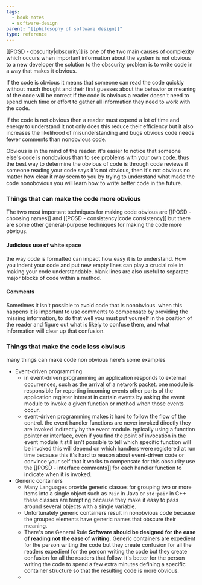 ```yaml
---
tags:
  - book-notes
  - software-design
parent: "[[philosophy of software design]]"
type: reference
---
```

[[POSD - obscurity|obscurity]] is one of the two main causes of complexity which occurs when important information about the system is not obvious to a new developer the solution to the obscurity problem is to write code in a way that makes it obvious.

If the code is obvious it means that someone can read the code quickly without much thought and their first guesses about the behavior or meaning of the code will be correct if the code is obvious a reader doesn't need to spend much time or effort to gather all information they need to work with the code.

If the code is not obvious then a reader must expend a lot of time and energy to understand it not only does this reduce their efficiency but it also increases the likelihood of misunderstanding and bugs obvious code needs fewer comments than nonobvious code.

Obvious is in the mind of the reader: it's easier to notice that someone else's code is nonobvious than to see problems with your own code. thus the best way to determine the obvious of code is through code reviews if someone reading your code says it's not obvious, then it's not obvious no matter how clear it may seem to you by trying to understand what made the code nonobovious you will learn how to write better code in the future.

### Things that can make the code more obvious

The two most important techniques for making code obvious are [[POSD - choosing names]] and [[POSD - consistency|code consistency]] but there are some other general-purpose techniques for making the code more obvious.
#### Judicious use of white space
the way code is formatted can impact how easy it is to understand. How you indent your code and put new empty lines can play a crucial role in making your code understandable. blank lines are also useful to separate major blocks of code within a method.

#### Comments
Sometimes it isn't possible to avoid code that is nonobvious. when this happens it is important to use comments to compensate by providing the missing information, to do that well you must put yourself in the position of the reader and figure out what is likely to confuse them, and what information will clear up that confusion.


### Things that make the code less obvious
many things can make code non obvious here's some examples
- Event-driven programming
	- in event-driven programming an application responds to external occurrences, such as the arrival of a network packet. one module is responsible for reporting incoming events other parts of the application register interest in certain events by asking the event module to invoke a given function or method when those events occur.
	- event-driven programming makes it hard to follow the flow of the control. the event handler functions are never invoked directly they are invoked indirectly by the event module. typically using a function pointer or interface, even if you find the point of invocation in the event module it still isn't possible to tell which specific function will be invoked this will depend on which handlers were registered at run time because this it's hard to reason about event-driven code or convince your self that it works to compensate for this obscurity use the [[POSD - interface comments]] for each handler function to indicate when it is invoked.
- Generic containers
	- Many Languages provide generic classes for grouping two or more items into a single object such as `Pair` in Java or `std:pair` in C++ these classes are tempting because they make it easy to pass around several objects with a single variable.
	- Unfortunately generic containers result in nonobvious code because the grouped elements have generic names that obscure their meaning.
	- There's one General Rule **Software should be designed for the ease of reading not the ease of writing.** Generic containers are expedient for the person writing the code but they create confusion for all the readers expedient for the person writing the code but they create confusion for all the readers that follow. it's better for the person writing the code to spend a few extra minutes defining a specific container structure so that the resulting code is more obvious.
	- 
